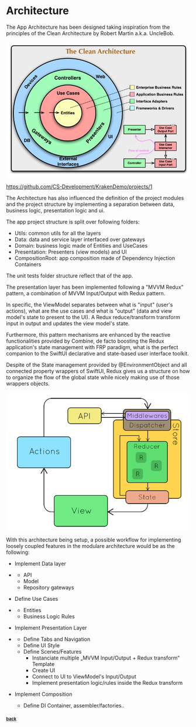 # Architecture

The App Architecture has been designed taking inspiration from the principles of the Clean Architecture by Robert Martin a.k.a. UncleBob.

![](./CleanArchitecture.jpg)

https://github.com/CS-Development/KrakenDemo/projects/1

The Architecture has also influenced the definition of the project modules and the project structure by implementing a separation between data, business logic, presentation logic and ui.

The app project structure is split over following folders:

- Utils: common utils for all the layers 
- Data: data and service layer interfaced over gateways
- Domain: business logic made of Entities and UseCases
- Presentation: Presenters (view models) and UI
- CompositionRoot: app composition made of Dependency Injection Containers

The unit tests folder structure reflect that of the app.

The presentation layer has been implemented following a "MVVM Redux" pattern, a combination of MVVM Input/Output with Redux pattern.

In specific, the ViewModel separates between what is "input" (user's actions), what are the use cases and what is "output" (data and view model's state to present to the UI).  A Redux reduce/transform transform input in output and updates the view model's state.

Furthermore, this pattern mechanisms are enhanced by the reactive functionalities provided by Combine, de facto boosting the Redux application's state management with FRP paradigm, what is the perfect companion to the SwiftUI declarative and state-based user interface toolkit.

Despite of the State management provided by @EnvironmentObject and all connected property wrappers of SwiftUI, Redux gives us a structure on how to organize the flow of the global state while nicely making use of those wrappers objects.

![](./reduxFlow.gif)



With this architecture being setup, a possible workflow for implementing loosely coupled features in the modulare architecture would be as the following:

- Implement Data layer

- - API
  - Model
  - Repository gateways

- Define Use Cases

- - Entities
  - Business Logic Rules

- Implement Presentation Layer

- - Define Tabs and Navigation
  - Define UI Style
  - Define Scenes/Features
    - Instanciate multiple „MVVM Input/Output + Redux transform“ Template
    - Create UI
    - Connect to UI to ViewModel's Input/Output
    - Implement presentation logic/rules inside the Redux transform

- Implement Composition
  - Define DI Container, assembler/factories..

<sub>[**back**](../../Readme.md)</sub>

